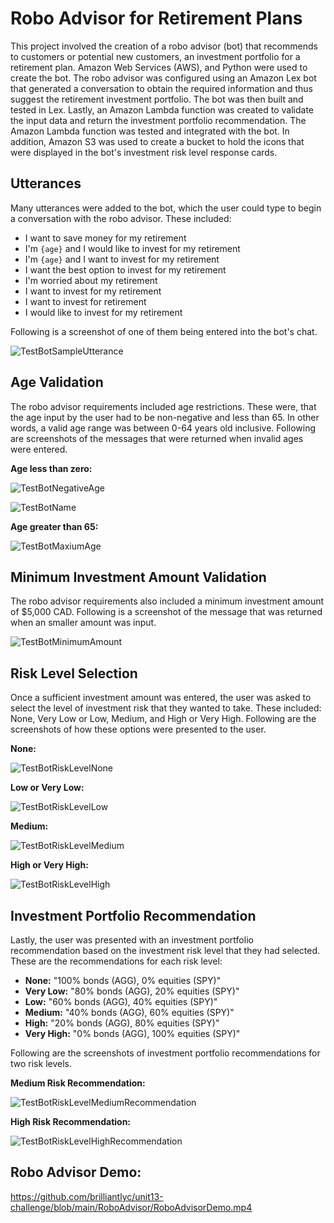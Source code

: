 # Robo Advisor for Retirement Plans

This project involved the creation of a robo advisor (bot) that recommends to customers or potential new customers, an investment portfolio for a retirement plan. Amazon Web Services (AWS), and Python were used to create the bot. The robo advisor was configured using an Amazon Lex bot that generated a conversation to obtain the required information and thus suggest the retirement investment portfolio. The bot was then built and tested in Lex. Lastly, an Amazon Lambda function was created to validate the input data and return the investment portfolio recommendation. The Amazon Lambda function was tested and integrated with the bot. In addition, Amazon S3 was used to create a bucket to hold the icons that were displayed in the bot's investment risk level response cards.


## Utterances

Many utterances were added to the bot, which the user could type to begin a conversation with the robo advisor. These included:

* I want to save money for my retirement
* I'm ​`{age}​` and I would like to invest for my retirement
* I'm `​{age}​` and I want to invest for my retirement
* I want the best option to invest for my retirement
* I'm worried about my retirement
* I want to invest for my retirement
* I want to invest for retirement
* I would like to invest for my retirement

 Following is a screenshot of one of them being entered into the bot's chat.

 ![TestBotSampleUtterance](RoboAdvisor/Images/TestBotSampleUtterance.png)


## Age Validation

The robo advisor requirements included age restrictions. These were, that the age input by the user had to be non-negative and less than 65. In other words, a valid age range was between 0-64 years old inclusive. Following are screenshots of the messages that were returned when invalid ages were entered.

**Age less than zero:**

![TestBotNegativeAge](RoboAdvisor/Images/TestBotNegativeAge.png)

![TestBotName](RoboAdvisor/Images/TestBotName.png)

**Age greater than 65:**

![TestBotMaxiumAge](RoboAdvisor/Images/TestBotMaxiumAge.png)


## Minimum Investment Amount Validation

The robo advisor requirements also included a minimum investment amount of $5,000 CAD. Following is a screenshot of the message that was returned when an smaller amount was input.

![TestBotMinimumAmount](RoboAdvisor/Images/TestBotMinimumAmount.png)

## Risk Level Selection

Once a sufficient investment amount was entered, the user was asked to select the level of investment risk that they wanted to take. These included: None, Very Low or Low, Medium, and High or Very High. Following are the screenshots of how these options were presented to the user.

**None:**

![TestBotRiskLevelNone](RoboAdvisor/Images/TestBotRiskLevelNone.png)

**Low or Very Low:**

![TestBotRiskLevelLow](RoboAdvisor/Images/TestBotRiskLevelLow.png)

**Medium:**

![TestBotRiskLevelMedium](RoboAdvisor/Images/TestBotRiskLevelMedium.png)

**High or Very High:**

![TestBotRiskLevelHigh](RoboAdvisor/Images/TestBotRiskLevelHigh.png)


## Investment Portfolio Recommendation

Lastly, the user was presented with an investment portfolio recommendation based on the investment risk level that they had selected. These are the recommendations for each risk level:

* **None:** "100% bonds (AGG), 0% equities (SPY)"
* **Very Low:** "80% bonds (AGG), 20% equities (SPY)"
* **Low:** "60% bonds (AGG), 40% equities (SPY)"
* **Medium:** "40% bonds (AGG), 60% equities (SPY)"
* **High:** "20% bonds (AGG), 80% equities (SPY)"
* **Very High:** "0% bonds (AGG), 100% equities (SPY)"

Following are the screenshots of investment portfolio recommendations for two risk levels.

**Medium Risk Recommendation:**

![TestBotRiskLevelMediumRecommendation](RoboAdvisor/Images/TestBotRiskLevelMediumRecommendation.png)

**High Risk Recommendation:**

![TestBotRiskLevelHighRecommendation](RoboAdvisor/Images/TestBotRiskLevelHighRecommendation.png)

## Robo Advisor Demo:

https://github.com/brilliantlyc/unit13-challenge/blob/main/RoboAdvisor/RoboAdvisorDemo.mp4

